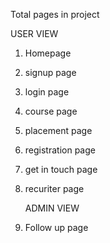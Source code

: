 Total pages in project

USER VIEW
1. Homepage
2. signup page
3. login page
4. course page
5. placement page
6. registration page
7. get in touch page
8. recuriter page

   ADMIN VIEW
9. Follow up page
